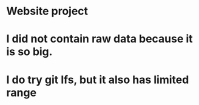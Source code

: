 # Website project
# I did not contain raw data because it is so big. 
# I do try git lfs, but it also has limited range
